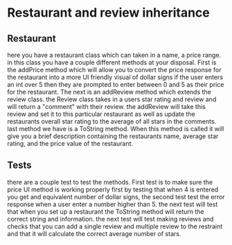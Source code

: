 # Restaurant and review inheritance

## Restaurant

here you have a restaurant class which can taken in a name, a price range. in this class you have a couple different methods at your disposal. First is the addPrice method which will allow you to convert the price response for the restaurant into a more UI friendly visual of dollar signs if the user enters an int over 5 then they are prompted to enter between 0 and 5 as their price for the restaurant.
The next is an addReview method which extends the review class. the Review class takes in a users star rating and review and will return a "comment" with their review.
the addReview will take this review and set it to this particular restaurant as well as update the restaurants overall star rating to the average of all stars in the comments.
last method we have is a ToString method. When this method is called it will give you a brief description containing the restaurants name, average star rating, and the price value of the restaurant.


## Tests

there are a couple test to test the methods. First test is to make sure the price UI method is working properly first by testing that when 4 is entered you get and equivalent number of dollar signs, the second test test the error response when a user enter a number higher than  5.
the next test will test that when you set up a restaurant the ToString method will return the correct string and information. 
the next test will test making reviews and checks that you can add a single review and multiple review to the restraint and that it will calculate the correct average number of stars.